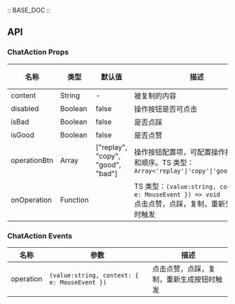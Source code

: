:: BASE_DOC ::

## API

### ChatAction Props

名称 | 类型 | 默认值 | 描述 | 必传
-- | -- | -- | -- | --
content | String | - | 被复制的内容 | N
disabled | Boolean | false | 操作按钮是否可点击 | N
isBad | Boolean | false | 是否点踩 | N
isGood | Boolean | false | 是否点赞 | N
operationBtn | Array | ["replay", "copy", "good", "bad"] | 操作按钮配置项，可配置操作按钮选项和顺序。TS 类型：`Array<'replay'\|'copy'\|'good'\|'bad'>` | N
onOperation | Function |  | TS 类型：`(value:string, context: { e: MouseEvent }) => void`<br/>点击点赞，点踩，复制，重新生成按钮时触发 | N

### ChatAction Events

名称 | 参数 | 描述
-- | -- | --
operation | `(value:string, context: { e: MouseEvent })` | 点击点赞，点踩，复制，重新生成按钮时触发
